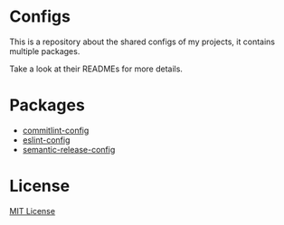 # Configs
This is a repository about the shared configs of my projects, it contains multiple packages.

Take a look at their READMEs for more details.

# Packages
+ [commitlint-config](./packages/commitlint-config)
+ [eslint-config](./packages/eslint-config)
+ [semantic-release-config](./packages/semantic-release-config)

# License
[MIT License](LICENSE)
